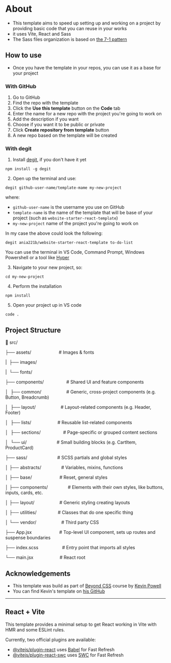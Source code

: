 # About

- This template aims to speed up setting up and working on a project by providing basic code that you can reuse in your works
- it uses Vite, React and Sass
- The Sass files organization is based on [the 7-1 pattern](https://sass-guidelin.es/#the-7-1-pattern)

## How to use

- Once you have the template in your repos, you can use it as a base for your project

### With GitHub

1. Go to GitHub
2. Find the repo with the template
3. Click the **Use this template** button on the **Code** tab
4. Enter the name for a new repo with the project you're going to work on
5. Add the description if you want
6. Choose if you want it to be public or private
7. Click **Create repository from template** button
8. A new repo based on the template will be created

### With degit

1. Install [degit](https://github.com/Rich-Harris/degit), if you don't have it yet

```
npm install -g degit
```

2. Open up the terminal and use:

```
degit github-user-name/template-mame my-new-project
```

where:

- `github-user-name` is the username you use on GitHub
- `template-name` is the name of the template that will be base of your project (such as `website-starter-react-template`)
- `my-new-project` name of the project you're going to work on

In my case the above could look the following:

```
degit ania221b/website-starter-react-template to-do-list
```

You can use the terminal in VS Code, Command Prompt, Windows Powershell or a tool like [Hyper](https://hyper.is/)

3. Navigate to your new project, so:

```
cd my-new-project
```

4. Perform the installation

```
npm install
```

5. Open your project up in VS code

```
code .
```

## Project Structure

📁 src/

├── assets/                      # Images & fonts

|  ├── images/

|  └── fonts/

├── components/                  # Shared UI and feature components

│  ├── common/                    # Generic, cross-project components (e.g. Button, Breadcrumb)

│  ├── layout/                    # Layout-related components (e.g. Header, Footer)

│  ├── lists/                     # Reusable list-related components

│  ├── sections/                  # Page-specific or grouped content sections

│  └── ui/                        # Small building blocks (e.g. CartItem, ProductCard)

├── sass/                        # SCSS partials and global styles

│ ├── abstracts/                # Variables, mixins, functions

│ ├── base/                      # Reset, general styles

│ ├── components/                # Elements with their own styles, like buttons, inputs, cards, etc.

│ ├── layout/                    # Generic styling creating layouts

│ ├── utilities/                 # Classes that do one specific thing

│ └── vendor/                    # Third party CSS

├── App.jsx                      # Top-level UI component, sets up routes and suspense boundaries

├── index.scss                   # Entry point that imports all styles

└── main.jsx                     # React root

## Acknowledgements

- This template was build as part of [Beyond CSS](https://www.beyondcss.dev/) course by [Kevin Powell](https://www.kevinpowell.co/)
- You can find Kevin's template on [his GitHub](https://github.com/kevin-powell)

---

## React + Vite

This template provides a minimal setup to get React working in Vite with HMR and some ESLint rules.

Currently, two official plugins are available:

- [@vitejs/plugin-react](https://github.com/vitejs/vite-plugin-react/blob/main/packages/plugin-react/README.md) uses [Babel](https://babeljs.io/) for Fast Refresh
- [@vitejs/plugin-react-swc](https://github.com/vitejs/vite-plugin-react-swc) uses [SWC](https://swc.rs/) for Fast Refresh
